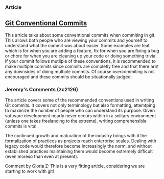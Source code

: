 ### Article

## [Git Conventional Commits](https://www.conventionalcommits.org/en/v1.0.0/)

This article talks about some conventional commits when commiting in git.
This allows both people who are viewing your commits and yourself to understand what the commit was about easier.
Some examples are feat which is for when you are adding a feature, fix for when you are fixing a bug or chore for when you are cleaning up your code or doing something trivial.
If your commit follows mutliple of these conventions, it is recommended to make multiple commits since commits are completly free and that there arnt any downsides of doing multiple commits. Of course overcommiting is not encouraged and these commits should be situationally judged.

### Jeremy's Comments (zc2126)
The article covers some of the recommended conventions used in writing Git commits. It covers not only terminology but also formatting, attemtping to maximize the number of people who can understand its purpose. Given software development nearly never occurs within in a solitary environment (unless one takes freelancing to the extreme), writing comprehensible commits is vital. 

The continued growth and maturation of the industry brings with it the formalization of practices as projects reach enterprise scales. Dealing with legacy code would therefore become increasingly the norm, and without established practices maintaining them would become extremely difficult (even moreso than even at present).

Comment by Gloria Z: This is a very fitting article, considering we are starting to work with git! 
